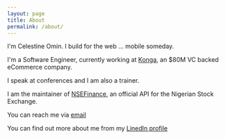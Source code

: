 ```yaml
---
layout: page
title: About 
permalink: /about/
---
```


I'm Celestine Omin. I build for the web ... mobile someday.

I'm a Software Engineer, currently working at [Konga](http://konga.com), an $80M VC backed eCommerce company.

I speak at conferences and I am also a trainer.

I am the maintainer of [NSEFinance](http://nsefinance.com), an official API for the Nigerian Stock Exchange.

You can reach me via [email](mailto:celestineomin@gmailcom)

You can find out more about me from my [LinedIn profile](http://ng.linkedin.com/in/celestineomin)